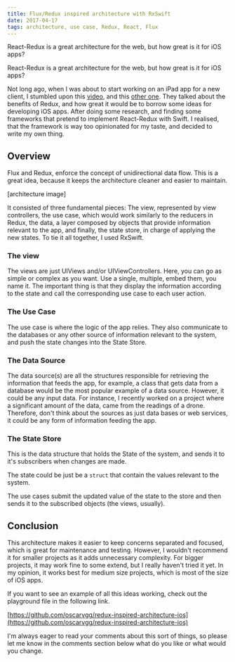 ```yaml
---
title: Flux/Redux inspired architecture with RxSwift
date: 2017-04-17
tags: architecture, use case, Redux, React, Flux
---
```

React-Redux is a great architecture for the web, but how great is it for iOS apps?
<!-- more -->
React-Redux is a great architecture for the web, but how great is it for iOS apps?

Not long ago, when I was about to start working on an iPad app for a new client, I stumbled upon this [video](https://www.youtube.com/watch?v=Oau4JjJP3nA), and this [other one](https://news.realm.io/news/benji-encz-unidirectional-data-flow-swift/). They talked about the benefits of Redux, and how great it would be to borrow some ideas for developing iOS apps. After doing some research, and finding some frameworks that pretend to implement React-Redux with Swift. I realised, that the framework is way too opinionated for my taste, and decided to write my own thing.

## Overview

Flux and Redux, enforce the concept of unidirectional data flow. This is a great idea, because it keeps the architecture cleaner and easier to maintain.

[architecture image]

It consisted of three fundamental pieces: The view, represented by view controllers, the use case, which would work similarly to the reducers in Redux, the data, a layer composed by objects that provide information relevant to the app, and finally, the state store, in charge of applying the new states. To tie it all together, I used RxSwift.

### The view

The views are just UIViews and/or UIViewControllers. Here, you can go as simple or complex as you want. Use a single, multiple, embed them, you name it. The important thing is that they display the information according to the state and call the corresponding use case to each user action.

### The Use Case

The use case is where the logic of the app relies. They also communicate to the databases or any other source of information relevant to the system, and push the state changes into the State Store.

### The Data Source

The data source(s) are all the structures responsible for retrieving the information that feeds the app, for example, a class that gets data from a database would be the most popular example of a data source. However, it could be any input data. For instance, I recently worked on a project where a significant amount of the data, came from the readings of a drone. Therefore, don't think about the sources as just data bases or web services, it could be any form of information feeding the app.

### The State Store

This is the data structure that holds the State of the system, and sends it to it's subscribers when changes are made.

The state could be just be a `struct` that contain the values relevant to the system.

The use cases submit the updated value of the state to the store and then sends it to the subscribed objects (the views, usually).

## Conclusion

This architecture makes it easier to keep concerns separated and focused, which is great for maintenance and testing. However, I wouldn't recommend it for smaller projects as it adds unnecessary complexity. For bigger projects, it may work fine to some extend, but I really haven't tried it yet. In my opinion, it works best for medium size projects, which is most of the size of iOS apps.

If you want to see an example of all this ideas working, check out the playground file in the following link.

[https://github.com/oscarvgg/redux-inspired-architecture-ios](https://github.com/oscarvgg/redux-inspired-architecture-ios)

I'm always eager to read your comments about this sort of things, so please let me know in the comments section below what do you like or what would you change.